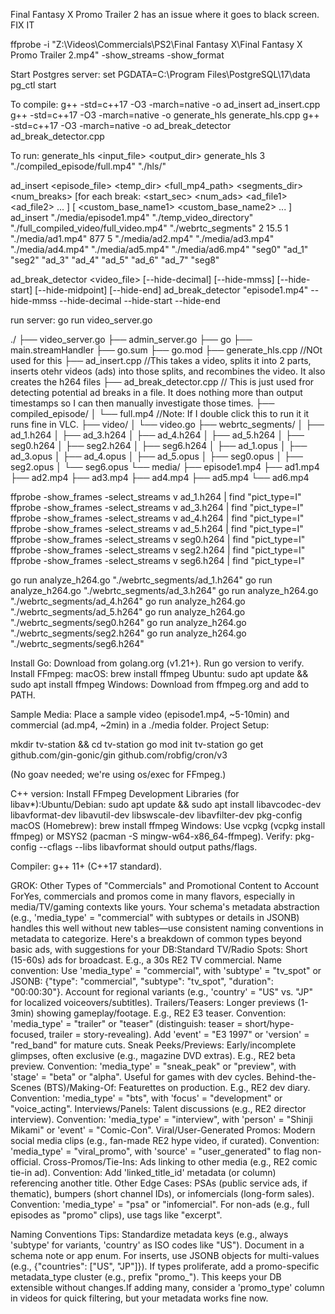 Final Fantasy X Promo Trailer 2 has an issue where it goes to black screen. FIX IT

ffprobe -i "Z:\Videos\Commercials\PS2\Final Fantasy X\Final Fantasy X Promo Trailer 2.mp4" -show_streams -show_format

Start Postgres server:
	set PGDATA=C:\Program Files\PostgreSQL\17\data
	pg_ctl start

To compile:
g++ -std=c++17 -O3 -march=native -o ad_insert ad_insert.cpp
g++ -std=c++17 -O3 -march=native -o generate_hls generate_hls.cpp
g++ -std=c++17 -O3 -march=native -o ad_break_detector ad_break_detector.cpp

To run:
generate_hls <segmentDur> <input_file> <output_dir>
generate_hls 3 "./compiled_episode/full.mp4" "./hls/"

ad_insert <episode_file> <temp_dir> <full_mp4_path> <segments_dir> <num_breaks> [for each break: <start_sec> <num_ads> <ad_file1> <ad_file2> ... ] [ <custom_base_name1> <custom_base_name2> ... ]
ad_insert "./media/episode1.mp4" "./temp_video_directory" "./full_compiled_video/full_video.mp4" "./webrtc_segments" 2 15.5 1 "./media/ad1.mp4" 877 5 "./media/ad2.mp4" "./media/ad3.mp4" "./media/ad4.mp4" "./media/ad5.mp4" "./media/ad6.mp4" "seg0" "ad_1" "seg2" "ad_3" "ad_4" "ad_5" "ad_6" "ad_7" "seg8"

ad_break_detector <video_file> [--hide-decimal] [--hide-mmss] [--hide-start] [--hide-midpoint] [--hide-end]
ad_break_detector "episode1.mp4" --hide-mmss --hide-decimal --hide-start --hide-end

run server:
go run video_server.go

./
├── video_server.go
├── admin_server.go
├── go
├── main.streamHandler
├── go.sum
├── go.mod
├── generate_hls.cpp //NOt used for this
├── ad_insert.cpp //This takes a video, splits it into 2 parts, inserts otehr videos (ads) into those splits, and recombines the video. It also creates the h264 files
├── ad_break_detector.cpp // This is just used fror detecting potential ad breaks in a file. It does nothing more than output timestamps so I can then manually investigate those times.
├── compiled_episode/
│   └── full.mp4 //Note: If I double click this to run it it runs fine in VLC.
├── video/
│   └── video.go
├── webrtc_segments/
│   ├── ad_1.h264
│   ├── ad_3.h264
│   ├── ad_4.h264
│   ├── ad_5.h264
│   ├── seg0.h264
│   ├── seg2.h264
│   ├── seg6.h264
│   ├── ad_1.opus
│   ├── ad_3.opus
│   ├── ad_4.opus
│   ├── ad_5.opus
│   ├── seg0.opus
│   ├── seg2.opus
│   └── seg6.opus
└── media/
    ├── episode1.mp4
    ├── ad1.mp4
    ├── ad2.mp4
    ├── ad3.mp4
    ├── ad4.mp4
    ├── ad5.mp4
    └── ad6.mp4

ffprobe -show_frames -select_streams v ad_1.h264 | find "pict_type=I"
ffprobe -show_frames -select_streams v ad_3.h264 | find "pict_type=I"
ffprobe -show_frames -select_streams v ad_4.h264 | find "pict_type=I"
ffprobe -show_frames -select_streams v ad_5.h264 | find "pict_type=I"
ffprobe -show_frames -select_streams v seg0.h264 | find "pict_type=I"
ffprobe -show_frames -select_streams v seg2.h264 | find "pict_type=I"
ffprobe -show_frames -select_streams v seg6.h264 | find "pict_type=I"


go run analyze_h264.go "./webrtc_segments/ad_1.h264"
go run analyze_h264.go "./webrtc_segments/ad_3.h264"
go run analyze_h264.go "./webrtc_segments/ad_4.h264"
go run analyze_h264.go "./webrtc_segments/ad_5.h264"
go run analyze_h264.go "./webrtc_segments/seg0.h264"
go run analyze_h264.go "./webrtc_segments/seg2.h264"
go run analyze_h264.go "./webrtc_segments/seg6.h264"

Install Go: Download from golang.org (v1.21+). Run go version to verify.
Install FFmpeg: macOS: brew install ffmpeg
Ubuntu: sudo apt update && sudo apt install ffmpeg
Windows: Download from ffmpeg.org and add to PATH.

Sample Media: Place a sample video (episode1.mp4, ~5-10min) and commercial (ad.mp4, ~2min) in a ./media folder.
Project Setup:

mkdir tv-station && cd tv-station
go mod init tv-station
go get github.com/gin-gonic/gin github.com/robfig/cron/v3

(No goav needed; we're using os/exec for FFmpeg.)

C++ version:
Install FFmpeg Development Libraries (for libav*):Ubuntu/Debian: sudo apt update && sudo apt install libavcodec-dev libavformat-dev libavutil-dev libswscale-dev libavfilter-dev pkg-config
macOS (Homebrew): brew install ffmpeg
Windows: Use vcpkg (vcpkg install ffmpeg) or MSYS2 (pacman -S mingw-w64-x86_64-ffmpeg).
Verify: pkg-config --cflags --libs libavformat should output paths/flags.

Compiler: g++ 11+ (C++17 standard).













GROK:
Other Types of "Commercials" and Promotional Content to Account ForYes, commercials and promos come in many flavors, especially in media/TV/gaming contexts like yours. Your schema's metadata abstraction (e.g., 'media_type' = "commercial" with subtypes or details in JSONB) handles this well without new tables—use consistent naming conventions in metadata to categorize. Here's a breakdown of common types beyond basic ads, with suggestions for your DB:Standard TV/Radio Spots: Short (15-60s) ads for broadcast. E.g., a 30s RE2 TV commercial. Name convention: Use 'media_type' = "commercial", with 'subtype' = "tv_spot" or JSONB: {"type": "commercial", "subtype": "tv_spot", "duration": "00:00:30"}. Account for regional variants (e.g., 'country' = "US" vs. "JP" for localized voiceovers/subtitles).
Trailers/Teasers: Longer previews (1-3min) showing gameplay/footage. E.g., RE2 E3 teaser. Convention: 'media_type' = "trailer" or "teaser" (distinguish: teaser = short/hype-focused, trailer = story-revealing). Add 'event' = "E3 1997" or 'version' = "red_band" for mature cuts.
Sneak Peeks/Previews: Early/incomplete glimpses, often exclusive (e.g., magazine DVD extras). E.g., RE2 beta preview. Convention: 'media_type' = "sneak_peak" or "preview", with 'stage' = "beta" or "alpha". Useful for games with dev cycles.
Behind-the-Scenes (BTS)/Making-Of: Featurettes on production. E.g., RE2 dev diary. Convention: 'media_type' = "bts", with 'focus' = "development" or "voice_acting".
Interviews/Panels: Talent discussions (e.g., RE2 director interview). Convention: 'media_type' = "interview", with 'person' = "Shinji Mikami" or 'event' = "Comic-Con".
Viral/User-Generated Promos: Modern social media clips (e.g., fan-made RE2 hype video, if curated). Convention: 'media_type' = "viral_promo", with 'source' = "user_generated" to flag non-official.
Cross-Promos/Tie-Ins: Ads linking to other media (e.g., RE2 comic tie-in ad). Convention: Add 'linked_title_id' metadata (or column) referencing another title.
Other Edge Cases: PSAs (public service ads, if thematic), bumpers (short channel IDs), or infomercials (long-form sales). Convention: 'media_type' = "psa" or "infomercial". For non-ads (e.g., full episodes as "promo" clips), use tags like "excerpt".

Naming Conventions Tips: Standardize metadata keys (e.g., always 'subtype' for variants, 'country' as ISO codes like "US"). Document in a schema note or app enum. For inserts, use JSONB objects for multi-values (e.g., {"countries": ["US", "JP"]}). If types proliferate, add a promo-specific metadata_type cluster (e.g., prefix "promo_"). This keeps your DB extensible without changes.If adding many, consider a 'promo_type' column in videos for quick filtering, but your metadata works fine now.

